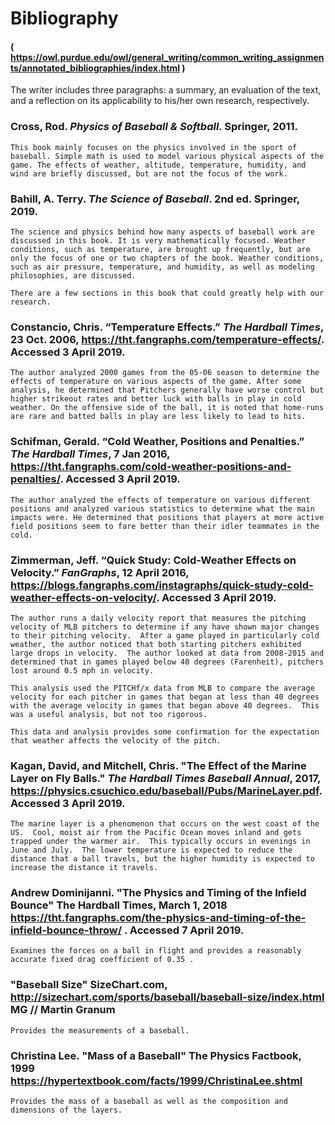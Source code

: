 # Bibliography

#### ( https://owl.purdue.edu/owl/general_writing/common_writing_assignments/annotated_bibliographies/index.html )
The writer includes three paragraphs: a summary, an evaluation of the text, and a reflection on its applicability to his/her own research, respectively.


### Cross, Rod. *Physics of Baseball & Softball*. Springer, 2011.
    This book mainly focuses on the physics involved in the sport of baseball. Simple math is used to model various physical aspects of the game. The effects of weather, altitude, temperature, humidity, and wind are briefly discussed, but are not the focus of the work.
    
### Bahill, A. Terry. *The Science of Baseball*. 2nd ed. Springer, 2019.
    The science and physics behind how many aspects of baseball work are discussed in this book. It is very mathematically focused. Weather conditions, such as temperature, are brought up frequently, but are only the focus of one or two chapters of the book. Weather conditions, such as air pressure, temperature, and humidity, as well as modeling philosophies, are discussed.
    
    There are a few sections in this book that could greatly help with our research. 
    
### Constancio, Chris. “Temperature Effects.” *The Hardball Times*, 23 Oct. 2006, https://tht.fangraphs.com/temperature-effects/. Accessed 3 April 2019.
    The author analyzed 2000 games from the 05-06 season to determine the effects of temperature on various aspects of the game. After some analysis, he determined that Pitchers generally have worse control but higher strikeout rates and better luck with balls in play in cold weather. On the offensive side of the ball, it is noted that home-runs are rare and batted balls in play are less likely to lead to hits.
    
### Schifman, Gerald. “Cold Weather, Positions and Penalties.” *The Hardball Times*, 7 Jan 2016, https://tht.fangraphs.com/cold-weather-positions-and-penalties/. Accessed 3 April 2019.
    The author analyzed the effects of temperature on various different positions and analyzed various statistics to determine what the main impacts were. He determined that positions that players at more active field positions seem to fare better than their idler teammates in the cold.
    
### Zimmerman, Jeff. “Quick Study: Cold-Weather Effects on Velocity.” *FanGraphs*, 12 April 2016, https://blogs.fangraphs.com/instagraphs/quick-study-cold-weather-effects-on-velocity/. Accessed 3 April 2019.
    The author runs a daily velocity report that measures the pitching velocity of MLB pitchers to determine if any have shown major changes to their pitching velocity.  After a game played in particularly cold weather, the author noticed that both starting pitchers exhibited large drops in velocity.  The author looked at data from 2008-2015 and determined that in games played below 40 degrees (Farenheit), pitchers lost around 0.5 mph in velocity.

    This analysis used the PITCHf/x data from MLB to compare the average velocity for each pitcher in games that began at less than 40 degrees with the average velocity in games that began above 40 degrees.  This was a useful analysis, but not too rigorous.

    This data and analysis provides some confirmation for the expectation that weather affects the velocity of the pitch.

### Kagan, David, and Mitchell, Chris. "The Effect of the Marine Layer on Fly Balls." *The Hardball Times Baseball Annual*, 2017, https://physics.csuchico.edu/baseball/Pubs/MarineLayer.pdf. Accessed 3 April 2019.
    The marine layer is a phenomenon that occurs on the west coast of the US.  Cool, moist air from the Pacific Ocean moves inland and gets trapped under the warmer air.  This typically occurs in evenings in June and July.  The lower temperature is expected to reduce the distance that a ball travels, but the higher humidity is expected to increase the distance it travels.
    
### Andrew Dominijanni. "The Physics and Timing of the Infield Bounce" The Hardball Times, March 1, 2018 https://tht.fangraphs.com/the-physics-and-timing-of-the-infield-bounce-throw/ .  Accessed 7 April 2019.
    Examines the forces on a ball in flight and provides a reasonably accurate fixed drag coefficient of 0.35 .

### "Baseball Size" SizeChart.com, http://sizechart.com/sports/baseball/baseball-size/index.html  MG // Martin Granum
    Provides the measurements of a baseball.

### Christina Lee.  "Mass of a Baseball"  The Physics Factbook, 1999  https://hypertextbook.com/facts/1999/ChristinaLee.shtml
    Provides the mass of a baseball as well as the composition and dimensions of the layers.
    
